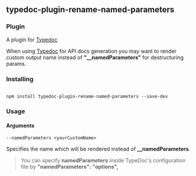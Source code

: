 
## typedoc-plugin-rename-named-parameters

  

### Plugin

  

A plugin for [Typedoc](http://typedoc.org)

When using [Typedoc](http://typedoc.org) for API docs generation you may want to render custom output name instead of **"__namedParameters"** for destructuring params.

  

### Installing

  

```

npm install typedoc-plugin-rename-named-parameters --save-dev

```

  

### Usage

  

#### Arguments

`--namedParameters <yourCustomName>`<br>

Specifies the name which will be rendered instead of **__namedParameters**.

  

> You can specify **namedParameters** inside TypeDoc's configuration file  by
> **"namedParameters": "options",**

